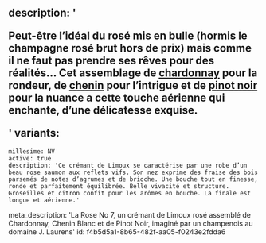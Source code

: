 description: '<p>Peut-être l’idéal du rosé mis en bulle (hormis le champagne rosé brut hors de prix) mais comme il ne faut pas prendre ses rêves pour des réalités… Cet assemblage de <a href="/fr/grape/chardonnay">chardonnay</a> pour la rondeur, de <a href="/fr/grape/chenin-blanc">chenin</a> pour l’intrigue et de <a href="/fr/grape/pinot-noir">pinot noir</a> pour la nuance a cette touche aérienne qui enchante, d’une délicatesse exquise.</p>'
variants:
  -
    millesime: NV
    active: true
    description: 'Ce crémant de Limoux se caractérise par une robe d’un beau rose saumon aux reflets vifs. Son nez exprime des fraise des bois parsemés de notes d’agrumes et de brioche. Une bouche tout en finesse, ronde et parfaitement équilibrée. Belle vivacité et structure. Groseilles et citron confit pour les arômes en bouche. La finale est longue et aérienne.'
meta_description: 'La Rose No 7, un crémant de Limoux rosé assemblé de Chardonnay, Chenin Blanc et de Pinot Noir, imaginé par un champenois au domaine J. Laurens'
id: f4b5d5a1-8b65-482f-aa05-f0243e2fdda6
